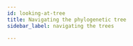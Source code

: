 ```yaml
---
id: looking-at-tree
title: Navigating the phylogenetic tree
sidebar_label: navigating the trees

---
```

